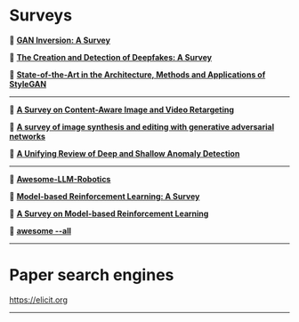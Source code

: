 # Surveys


📄 [**GAN Inversion: A Survey**](https://arxiv.org/abs/2101.05278)  

📄 [**The Creation and Detection of Deepfakes: A Survey**](https://dl.acm.org/doi/abs/10.1145/3425780)  

📄 [**State-of-the-Art in the Architecture, Methods and Applications of StyleGAN**](https://arxiv.org/abs/2202.14020)  

---

📄 [**A Survey on Content-Aware Image and Video Retargeting**](https://dl.acm.org/doi/pdf/10.1145/3231598)  

📄 [**A survey of image synthesis and editing with generative adversarial networks**](https://ieeexplore.ieee.org/document/8195348)  

📄 [**A Unifying Review of Deep and Shallow Anomaly Detection**](https://ieeexplore.ieee.org/stamp/stamp.jsp?arnumber=9347460)  

---

📄 [**Awesome-LLM-Robotics**](https://github.com/GT-RIPL/Awesome-LLM-Robotics)

📄 [**Model-based Reinforcement Learning: A Survey**](https://arxiv.org/abs/2006.16712)

📄 [**A Survey on Model-based Reinforcement Learning**](https://arxiv.org/abs/2206.09328)

📄 [**awesome --all**](https://github.com/sindresorhus/awesome)  

---

# Paper search engines

https://elicit.org

---

